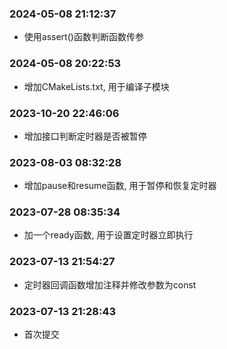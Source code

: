 ### 2024-05-08 21:12:37

- 使用assert()函数判断函数传参

### 2024-05-08 20:22:53

- 增加CMakeLists.txt, 用于编译子模块

### 2023-10-20 22:46:06

- 增加接口判断定时器是否被暂停

### 2023-08-03 08:32:28

- 增加pause和resume函数, 用于暂停和恢复定时器

### 2023-07-28 08:35:34

- 加一个ready函数, 用于设置定时器立即执行

### 2023-07-13 21:54:27

- 定时器回调函数增加注释并修改参数为const

### 2023-07-13 21:28:43

- 首次提交
